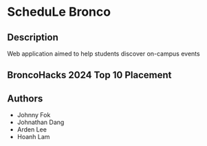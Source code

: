 # ScheduLe Bronco

## Description
Web application aimed to help students discover on-campus events

## BroncoHacks 2024 Top 10 Placement

## Authors
- Johnny Fok
- Johnathan Dang
- Arden Lee
- Hoanh Lam
